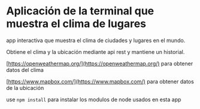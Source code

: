 # Aplicación de la terminal que muestra el clima de lugares 
app interactiva que muestra el clima de ciudades y lugares en el mundo.

Obtiene el clima y la ubicación mediante api rest y mantiene un historial.

[https://openweathermap.org/](https://openweathermap.org/) para obtener datos del clima

[https://www.mapbox.com/](https://www.mapbox.com/) para obtener datos de la ubicación

use `npm install` para instalar los modulos de node usados en esta app